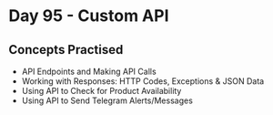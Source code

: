 # Day 95 - Custom API
## Concepts Practised
- API Endpoints and Making API Calls
- Working with Responses: HTTP Codes, Exceptions & JSON Data
- Using API to Check for Product Availability
- Using API to Send Telegram Alerts/Messages
